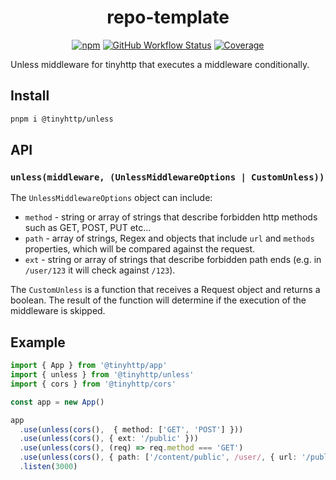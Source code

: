 <div align="center">

# repo-template

[![npm][npm-img]][npm-url] [![GitHub Workflow Status][gh-actions-img]][github-actions] [![Coverage][cov-img]][cov-url]

</div>

Unless middleware for tinyhttp that executes a middleware conditionally.

## Install

```sh
pnpm i @tinyhttp/unless
```

## API

### `unless(middleware, (UnlessMiddlewareOptions | CustomUnless))`

The `UnlessMiddlewareOptions` object can include:

- `method` - string or array of strings that describe forbidden http methods such as GET, POST, PUT etc...
- `path` - array of strings, Regex and objects that include `url` and `methods` properties, which will be compared against the request.
- `ext` - string or array of strings that describe forbidden path ends (e.g. in `/user/123` it will check against `/123`).

The `CustomUnless` is a function that receives a Request object and returns a boolean. The result of the function will determine if the execution of the middleware is skipped.

## Example

```ts
import { App } from '@tinyhttp/app'
import { unless } from '@tinyhttp/unless'
import { cors } from '@tinyhttp/cors'

const app = new App()

app
  .use(unless(cors(),  { method: ['GET', 'POST'] }))
  .use(unless(cors(), { ext: '/public' }))
  .use(unless(cors(), (req) => req.method === 'GET')
  .use(unless(cors(), { path: ['/content/public', /user/, { url: '/public', methods: ['GET'] }] })
  .listen(3000)
```

[npm-url]: https://npmjs.com/package/@tinyhttp/unless
[github-actions]: https://github.com/tinyhttp/unless/actions
[gh-actions-img]: https://img.shields.io/github/workflow/status/tinyhttp/unless/CI?style=for-the-badge&logo=github&label=&color=hotpink
[cov-img]: https://img.shields.io/coveralls/github/tinyhttp/unless?style=for-the-badge&color=hotpink
[cov-url]: https://coveralls.io/github/tinyhttp/unless
[npm-img]: https://img.shields.io/npm/dt/@tinyhttp/unless?style=for-the-badge&color=hotpink
